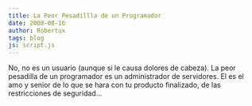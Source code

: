```yaml
---
title: La Peor Pesadillla de un Programador
date: 2008-08-16
author: Robertux
tags: blog
js: script.js
---
```


No, no es un usuario (aunque si le causa dolores de cabeza). La peor
      pesadilla de un programador es un administrador de servidores. El es el amo y senior de lo que
      se hara con tu producto finalizado, de las restricciones de seguridad...